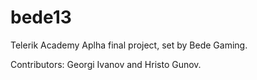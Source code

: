 # bede13
Telerik Academy Aplha final project, set by Bede Gaming.

Contributors: Georgi Ivanov and Hristo Gunov.
